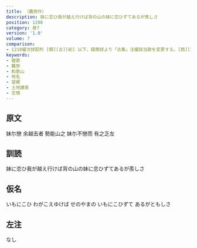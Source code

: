 ```yaml
---
title: （覊旅作）
description: 妹に恋ひ我が越え行けば背の山の妹に恋ひずてあるが羨しさ
position: 1208
category: 巻7
version: '1.0'
volume: 7
comparison:
- 1210嬥次捄配列 [類][古][紀] 以下、錯簡捄より「古集」注嬥該当歌を変更する。[西][寛]国歌大観嬥配列捄従尫
keywords:
- 雑歌
- 羈旅
- 和歌山
- 地名
- 望郷
- 土地讃美
- 恋情
---
```


## 原文

妹尓戀 余越去者 勢能山之 妹尓不戀而 有之乏左

## 訓読

妹に恋ひ我が越え行けば背の山の妹に恋ひずてあるが羨しさ

## 仮名

いもにこひ わがこえゆけば せのやまの いもにこひずて あるがともしさ

## 左注

なし
